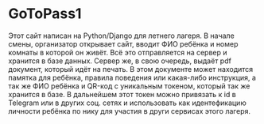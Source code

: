 # GoToPass1
  Этот сайт написан на Python/Django для летнего лагеря.
  В начале смены, организатор открывает сайт, вводит ФИО ребёнка и номер комнаты в которой он живёт. Всё это отправляется на сервер 
и хранится в базе данных. Сервер же, в свою очередь, выдаёт pdf документ, который идёт на печать. В этом документе может находится памятка
для ребёнка, правила поведения или какая-либо инструкция, а так же ФИО ребёнка и QR-код с уникальным токеном, который так же хранится в
базе.
  В дальнейшем этот токен можно привязать к id в Telegram или в других соц. сетях и использовать как идентефикацию личности ребёнка по нику
для участия в други сервисах этого лагеря.
